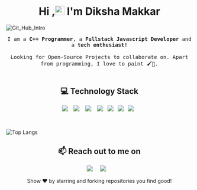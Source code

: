 <h1 align="center">Hi ,<img src="https://media.giphy.com/media/hvRJCLFzcasrR4ia7z/giphy.gif" width="25px"> I'm Diksha Makkar </h1>

![Git_Hub_Intro](https://github.com/DikshaMakkar/About_Me/assets/62770475/e003f841-191c-4249-8014-e384960aac85)

<p align="center">
  <samp> 
I am a <strong>C++ Programmer</strong>, a <strong>Fullstack Javascript Developer</strong> and a <strong>tech enthusiast!</strong> 
  </samp><br><br>
  <samp>
   Looking for Open-Source Projects to collaborate on.  Apart from programming, I love to paint 🖌️🎨.
   </samp>  
   <br/>
  <br/>

  <p align="left" >
   </p>
 
<!--     <img src="https://komarev.com/ghpvc/?username=DikshaMakkar" alt="udit-takkar" />  -->         


<h2 align="center"> 💻 Technology Stack</h2>
<p align="center">
  <img src="https://img.shields.io/badge/java%20-%23E6E6FA.svg?&style=for-the-badge&logo=java&logoColor=white" />&nbsp;&nbsp;&nbsp;
  <img src="https://img.shields.io/badge/node.js%20-%2343853D.svg?&style=for-the-badge&logo=node.js&logoColor=white" />&nbsp;&nbsp;&nbsp;
  <img src="https://img.shields.io/badge/react%20-%2300D9FF.svg?&style=for-the-badge&logo=react&logoColor=white" />&nbsp;&nbsp;&nbsp;
  <img src="https://img.shields.io/badge/python%20-%231572B6.svg?&style=for-the-badge&logo=python&logoColor=white" />&nbsp;&nbsp;
<!--   <img src="https://img.shields.io/badge/docker%20-%231572B6.svg?&style=for-the-badge&logo=docker&logoColor=white" />&nbsp;&nbsp;  -->
  <img src="https://img.shields.io/badge/javascript%20-%434572D4.svg?&style=for-the-badge&logo=javascript&logoColor=white" />&nbsp;&nbsp;
<!--   <img src="https://img.shields.io/badge/mongodb%20-%231572B6.svg?&style=for-the-badge&logo=mongodb&logoColor=white" />&nbsp;&nbsp; -->
  <img src="https://img.shields.io/badge/PostgreSQL%20-%2300D9FF.svg?&style=for-the-badge&logo=PostgreSQL&logoColor=white" />&nbsp;&nbsp;
<!--   <img src="https://img.shields.io/badge/heroku%20-%231572B6.svg?&style=for-the-badge&logo=heroku&logoColor=white" />&nbsp;&nbsp; -->
  <img src="https://img.shields.io/badge/git%20-%FF00FF.svg?&style=for-the-badge&logo=git&logoColor=white" />&nbsp;&nbsp;
 
</p>


<br/>
 
![Top Langs](https://github-readme-stats.vercel.app/api/top-langs/?username=dikshamakkar&hide=)

   <h2 align="center">📫 Reach out to me on</h2>
     
<p align="center">
   <a target="_blank"href="https://www.linkedin.com/in/diksha-makkar-ba56091a4/"><img src="https://img.shields.io/badge/linkedin-%230077B5.svg?&style=for-the-badge&logo=linkedin&logoColor=white" /></a>&nbsp;&nbsp;&nbsp;&nbsp;
  <a target="_blank"href="mailto:makkardiksha02@gmail.com"><img src="https://img.shields.io/badge/gmail-%231DA1F2.svg?&style=for-the-badge&logo=gmail&logoColor=white" /></a>&nbsp;&nbsp;&nbsp;&nbsp;
</p>










<p align="center">
Show ❤️ by starring and forking repositories you find good!
</p>
